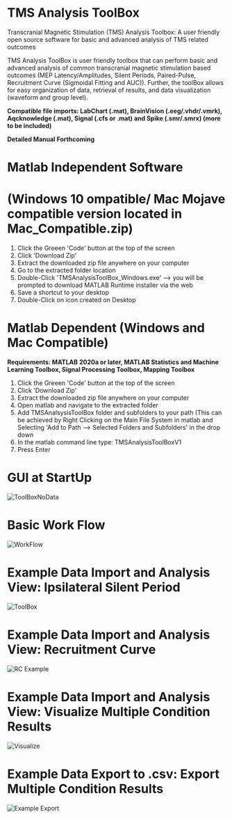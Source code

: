 # TMS Analysis ToolBox
Transcranial Magnetic Stimulation (TMS) Analysis Toolbox: A user friendly open source software for basic and advanced analysis of TMS related outcomes

TMS Analysis ToolBox is user friendly toolbox that can perform basic and advanced analysis of common transcranial magnetic stimulation based outcomes (MEP Latency/Amplitudes, Silent Periods, Paired-Pulse, Recruitment Curve (Sigmoidal Fitting and AUC)). Further, the toolBox allows for easy organization of data, retrieval of results, and data visualization (waveform and group level). 

**Compatible file imports: LabChart (.mat), BrainVision (.eeg/.vhdr/.vmrk), Aqcknowledge (.mat), Signal (.cfs or .mat) and Spike (.smr/.smrx) (more to be included)**

**Detailed Manual Forthcoming**

# Matlab Independent Software 
# (Windows 10 ompatible/ Mac Mojave compatible version located in Mac_Compatible.zip)
1) Click the Greeen 'Code' button at the top of the screen
2) Click 'Download Zip'
3) Extract the downloaded zip file anywhere on your computer
4) Go to the extracted folder location
5) Double-Click 'TMSAnalysisToolBox_Windows.exe' --> you will be prompted to download MATLAB Runtime installer via the web
6) Save a shortcut to your desktop
7) Double-Click on icon created on Desktop

# Matlab Dependent (Windows and Mac Compatible)

**Requirements: MATLAB 2020a or later, MATLAB Statistics and Machine Learning Toolbox, Signal Processing Toolbox, Mapping Toolbox**

1) Click the Greeen 'Code' button at the top of the screen
2) Click 'Download Zip'
3) Extract the downloaded zip file anywhere on your computer
4) Open matlab and navigate to the extracted folder
5) Add TMSAnalsysisToolBox folder and subfolders to your path (This can be achieved by Right Clicking on the Main File System in matlab and Selecting 'Add to Path --> Selected Folders and Subfolders' in the drop down
6) In the matlab command line type: TMSAnalysisToolBoxV1 
7) Press Enter

# GUI at StartUp

![ToolBoxNoData](https://user-images.githubusercontent.com/53790023/125721736-3a9da9c6-d44b-40d7-8100-78f02ee3cf4a.png)

# Basic Work Flow

![WorkFlow](https://user-images.githubusercontent.com/53790023/125820521-154624ea-287e-4c1a-a84d-51893824eaf8.png)

# Example Data Import and Analysis View: Ipsilateral Silent Period

![ToolBox](https://user-images.githubusercontent.com/53790023/125721559-1bccf77d-3d6d-485a-8712-ccfb2b7915bc.jpg)

# Example Data Import and Analysis View: Recruitment Curve

![RC Example](https://user-images.githubusercontent.com/53790023/125826388-931c061b-2d42-4593-a869-776559a562e5.png)

# Example Data Import and Analysis View: Visualize Multiple Condition Results

![Visualize](https://user-images.githubusercontent.com/53790023/125826359-3c851098-261f-41c4-bbad-8e208202c47e.png)

# Example Data Export to .csv: Export Multiple Condition Results

![Example Export](https://user-images.githubusercontent.com/53790023/125828620-160198bd-6161-49fc-8639-a790aeb8f4cb.png)


